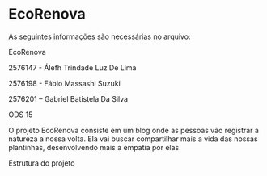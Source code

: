 # EcoRenova
As seguintes informações são necessárias no arquivo:

EcoRenova

2576147 - Álefh Trindade Luz De Lima

2576198 - Fábio Massashi Suzuki

2576201 – Gabriel Batistela Da Silva

ODS 15

O projeto EcoRenova consiste em um blog onde as pessoas vão registrar a natureza a nossa volta. Ela vai buscar compartilhar mais a vida das nossas plantinhas, desenvolvendo mais a empatia por elas.

Estrutura do projeto
